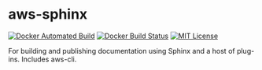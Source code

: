 # aws-sphinx

[![Docker Automated Build](https://img.shields.io/docker/cloud/automated/corelight/aws-sphinx.svg)](https://cloud.docker.com/repository/docker/corelight/aws-sphinx/builds)
[![Docker Build Status](https://img.shields.io/docker/cloud/build/corelight/aws-sphinx.svg)](https://cloud.docker.com/repository/docker/corelight/aws-sphinx/builds)
[![MIT License](https://img.shields.io/github/license/corelight/docker-aws-sphinx.svg)](./LICENSE)

For building and publishing documentation using Sphinx and a host of plug-ins.  Includes aws-cli.
